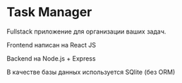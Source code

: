# Task Manager

Fullstack приложение для организации ваших задач.

Frontend написан на React JS

Backend на Node.js + Express

В качестве базы данных используется SQlite (без ORM)

